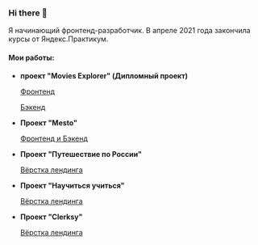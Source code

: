### Hi there 👋

Я начинающий фронтенд-разработчик.
В апреле 2021 года закончила курсы от Яндекс.Практикум.

#### Мои работы:

- **проект "Movies Explorer" (Дипломный проект)**

    [Фронтенд](https://github.com/SimaNazarova/movies-explorer-frontend)
    
    [Бэкенд](https://github.com/SimaNazarova/movies-explorer-api)
    
 - **Проект "Mesto"**   
 
    [Фронтенд и Бэкенд](https://github.com/SimaNazarova/react-mesto-api-full)
    
 - **Проект "Путешествие по России"**   
 
    [Вёрстка лендинга](https://github.com/SimaNazarova/russian-travel)
    
 - **Проект "Научиться учиться"**   
 
    [Вёрстка лендинга](https://github.com/SimaNazarova/how-to-learn)
    
  - **Проект "Clerksy"**   
 
    [Вёрстка лендинга](https://github.com/SimaNazarova/Clerksy)
<!--
<!--
**SimaNazarova/SimaNazarova** is a ✨ _special_ ✨ repository because its `README.md` (this file) appears on your GitHub profile.

Here are some ideas to get you started:

- 🔭 I’m currently working on ...
- 🌱 I’m currently learning ...
- 👯 I’m looking to collaborate on ...
- 🤔 I’m looking for help with ...
- 💬 Ask me about ...
- 📫 How to reach me: ...
- 😄 Pronouns: ...
- ⚡ Fun fact: ...
-->
